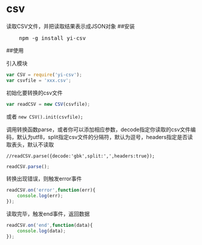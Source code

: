 csv
===

读取CSV文件，并把读取结果表示成JSON对象
##安装
<pre>
    npm -g install yi-csv
</pre>
##使用

引入模块
```javascript
var CSV = require('yi-csv');
var csvfile = 'xxx.csv';
```
初始化要转换的csv文件
```javascript
var readCSV = new CSV(csvfile);
```
或者 `new CSV().init(csvfile);`

调用转换函数parse，或者你可以添加相应参数，decode指定你读取的csv文件编码，默认为utf8，split指定csv文件的分隔符，默认为逗号，headers指定是否读取表头，默认不读取

`//readCSV.parse({decode:'gbk',split:',',headers:true});`
```javascript
readCSV.parse();
```
转换出现错误，则触发error事件
```javascript
readCSV.on('error',function(err){
    console.log(err);
});
```
读取完毕，触发end事件，返回数据
```javascript
readCSV.on('end',function(data){
    console.log(data);
});
```